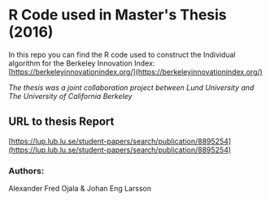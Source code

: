 # R Code used in Master's Thesis (2016)

In this repo you can find the R code used to construct the Individual algorithm for the Berkeley Innovation Index: [https://berkeleyinnovationindex.org/](https://berkeleyinnovationindex.org/)

*The thesis was a joint collaboration project between Lund University and The University of California Berkeley*

## URL to thesis Report

[https://lup.lub.lu.se/student-papers/search/publication/8895254](https://lup.lub.lu.se/student-papers/search/publication/8895254)


### Authors:

Alexander Fred Ojala & Johan Eng Larsson
